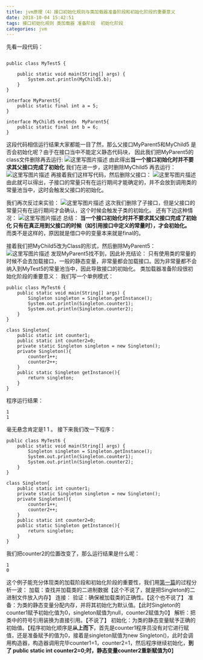 ```yaml
---
title: jvm原理（4）接口初始化规则与类加载器准备阶段和初始化阶段的重要意义
date: 2018-10-04 15:42:51
tags: 接口初始化规则 类加载器 准备阶段  初始化阶段
categories: jvm
---
```


先看一段代码：

<!-- more -->
```

public class MyTest5 {

    public static void main(String[] args) {
        System.out.println(MyChild5.b);
    }
}

interface MyParent5{
    public static final int a = 5;
}

interface MyChild5 extends  MyParent5{
    public static final int b = 6;
}
```
这段代码相信运行结果大家都能一目了然，那么父接口MyParent5和MyChild5 是否会初始化呢？由于在接口当中不能定义静态代码块， 因此我们把MyParent5的class文件删除再去运行:
![这里写图片描述](2018/10/04/jvm原理（4）接口初始化规则与类加载器准备阶段和初始化阶段的重要意义/20180226203540320.png)
由此得出**当一个接口初始化时并不要求其父接口完成了初始化**
我们在进一步，这时删除MyChild5 再去运行：
![这里写图片描述](2018/10/04/jvm原理（4）接口初始化规则与类加载器准备阶段和初始化阶段的重要意义/20180226203917865.png)
再接着我们这样写代码，然后删除父接口：
![这里写图片描述](2018/10/04/jvm原理（4）接口初始化规则与类加载器准备阶段和初始化阶段的重要意义/20180226204806352.png)
由此就可以得出，子接口的常量只有在运行期间才能确定的，并不会放到调用类的常量池当中，这时会触发父接口的初始化。

我们再次反过来实验：
![这里写图片描述](2018/10/04/jvm原理（4）接口初始化规则与类加载器准备阶段和初始化阶段的重要意义/20180226205349612.png)
这次我们删除了子接口，但是父接口的常量只有在运行期间才会确认，这个时候会触发子类的初始化。
还有下边这种情况：
![这里写图片描述](2018/10/04/jvm原理（4）接口初始化规则与类加载器准备阶段和初始化阶段的重要意义/20180226211138725.png)
总结：
**当一个接口初始化时并不要求其父接口完成了初始化
只有在真正用到父接口的时候（如引用接口中定义的常量时），才会初始化。** 而类不是这样的，原因就是借口中的变量本来就是final的。

接着我们把MyChild5改为Class的形式，然后删除MyParent5：
![这里写图片描述](2018/10/04/jvm原理（4）接口初始化规则与类加载器准备阶段和初始化阶段的重要意义/20180303133036525.png)
发现MyParent5找不到，因此补充结论：
只有使用类的常量的时候不会去加载接口，一般的静态变量，非常量都会加载接口。因为非常量都不会纳入到MyTest5的常量池当中，因此导致接口的初始化。
类加载器准备阶段很初始化阶段的重要意义：
我们写一个单例模式：

```
public class MyTest6 {
    public static void main(String[] args) {
        Singleton singleton = Singleton.getInstance();
        System.out.println(Singleton.counter1);
        System.out.println(Singleton.counter2);
    }
}

class Singleton{
    public static int counter1;
    public static int counter2=0;
    private static Singleton singleton = new Singleton();
    private Singleton(){
        counter1++;
        counter2++;
    }
    public static Singleton getInstance(){
        return singleton;
    }
}
```

程序运行结果：
```
1
1
```
毫无悬念肯定是1 1 。
接下来我们改一下程序：

```
public class MyTest6 {
    public static void main(String[] args) {
        Singleton singleton = Singleton.getInstance();
        System.out.println(Singleton.counter1);
        System.out.println(Singleton.counter2);
    }
}

class Singleton{
    public static int counter1;
    private static Singleton singleton = new Singleton();
    private Singleton(){
        counter1++;
        counter2++;
    }
    public static int counter2=0;
    public static Singleton getInstance(){
        return singleton;
    }
}

```
我们把counter2的位置改变了，那么运行结果是什么呢：

```
1
0
```
这个例子能充分体现类的加载阶段和初始化阶段的重要性，我们用[第一篇](http://blog.csdn.net/wzq6578702/article/details/79369460)的过程分析一波：
加载：查找并加载类的二进制数据【这个不说了，就是把Singleton的二进制文件放入内存】
连接：
验证：确保被加载类的正确性。【这个也不说了】
准备：为类的静态变量分配内存，并将其初始化为默认值。【此时Singleton的counter1赋予初始化值为0，singleton赋值为null，counter2赋值为0】
解析：把类中的符号引用装换为直接引用。【不说了】
初始化：为类的静态变量赋予正确的初始值。【程序初始化顺序是**从上而下**，首先是counter1程序员没有对它进行赋值，还是准备赋予的值为0，接着是singleton赋值为new Singleton()，此时会调用构造器，构造器调用完毕counter1=1，counter2=1，然后程序继续初始化，**到了 public static int counter2=0;时，静态变量counter2重新赋值为0**】
